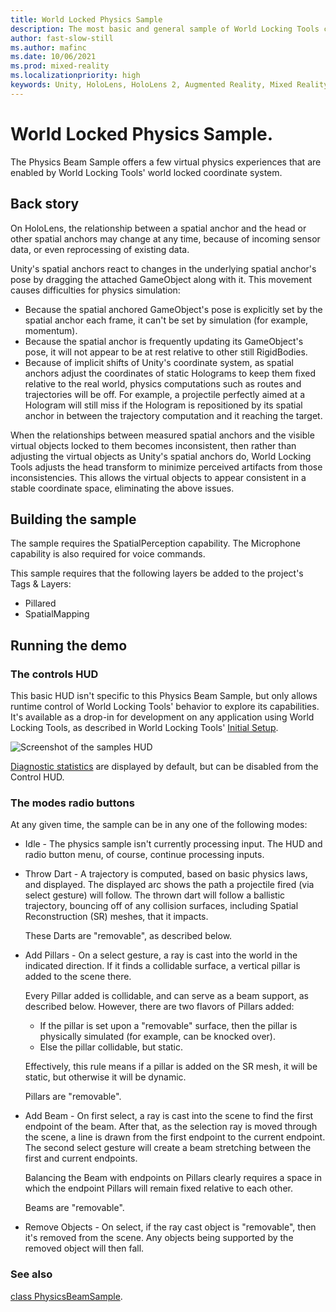 ```yaml
---
title: World Locked Physics Sample
description: The most basic and general sample of World Locking Tools capabilities.
author: fast-slow-still
ms.author: mafinc
ms.date: 10/06/2021
ms.prod: mixed-reality
ms.localizationpriority: high
keywords: Unity, HoloLens, HoloLens 2, Augmented Reality, Mixed Reality, ARCore, ARKit, development, MRTK
---
```


# World Locked Physics Sample.

The Physics Beam Sample offers a few virtual physics experiences that are enabled by World Locking Tools' world locked coordinate system.

## Back story

On HoloLens, the relationship between a spatial anchor and the head or other spatial anchors may change at any time, because of incoming sensor data, or even reprocessing of existing data.

Unity's spatial anchors react to changes in the underlying spatial anchor's pose by dragging the attached GameObject along with it. This movement causes difficulties for physics simulation:

* Because the spatial anchored GameObject's pose is explicitly set by the spatial anchor each frame, it can't be set by simulation (for example, momentum).
* Because the spatial anchor is frequently updating its GameObject's pose, it will not appear to be at rest relative to other still RigidBodies.
* Because of implicit shifts of Unity's coordinate system, as spatial anchors adjust the coordinates of static Holograms to keep them fixed relative to the real world, physics computations such as routes and trajectories will be off. For example, a projectile perfectly aimed at a Hologram will still miss if the Hologram is repositioned by its spatial anchor in between the trajectory computation and it reaching the target.

When the relationships between measured spatial anchors and the visible virtual objects locked to them becomes inconsistent, then rather than adjusting the virtual objects as Unity's spatial anchors do, World Locking Tools adjusts the head transform to minimize perceived artifacts from those inconsistencies. This allows the virtual objects to appear consistent in a stable coordinate space, eliminating the above issues.

## Building the sample

The sample requires the SpatialPerception capability. The Microphone capability is also required for voice commands.

This sample requires that the following layers be added to the project's Tags & Layers:

* Pillared
* SpatialMapping

## Running the demo

### The controls HUD

This basic HUD isn't specific to this Physics Beam Sample, but only allows runtime control of World Locking Tools' behavior to explore its capabilities. It's available as a drop-in for development on any application using World Locking Tools, as described in World Locking Tools' [Initial Setup](../InitialSetup.md).

![Screenshot of the samples HUD](~/Images/Screens/ControlsHud.jpg)

[Diagnostic statistics](../Tools.md#additional-output) are displayed by default, but can be disabled from the Control HUD.

### The modes radio buttons

At any given time, the sample can be in any one of the following modes:

* Idle - The physics sample isn't currently processing input. The HUD and radio button menu, of course, continue processing inputs.

* Throw Dart - A trajectory is computed, based on basic physics laws, and displayed. The displayed arc shows the path a projectile fired (via select gesture) will follow. The thrown dart will follow a ballistic trajectory, bouncing off of any collision surfaces, including Spatial Reconstruction (SR) meshes, that it impacts.

  These Darts are "removable", as described below.

* Add Pillars - On a select gesture, a ray is cast into the world in the indicated direction. If it finds a collidable surface, a vertical pillar is added to the scene there.

  Every Pillar added is collidable, and can serve as a beam support, as described below. However, there are two flavors of Pillars added:

  * If the pillar is set upon a "removable" surface, then the pillar is physically simulated (for example, can be knocked over).
  * Else the pillar collidable, but static.

  Effectively, this rule means if a pillar is added on the SR mesh, it will be static, but otherwise it will be dynamic.

  Pillars are "removable".

* Add Beam - On first select, a ray is cast into the scene to find the first endpoint of the beam. After that, as the selection ray is moved through the scene, a line is drawn from the first endpoint to the current endpoint. The second select gesture will create a beam stretching between the first and current endpoints.

   Balancing the Beam with endpoints on Pillars clearly requires a space in which the endpoint Pillars will remain fixed relative to each other.

   Beams are "removable".

* Remove Objects - On select, if the ray cast object is "removable", then it's removed from the scene. Any objects being supported by the removed object will then fall.

### See also

[class PhysicsBeamSample](xref:Microsoft.MixedReality.WorldLocking.Examples.PhysicsBeamSample).
